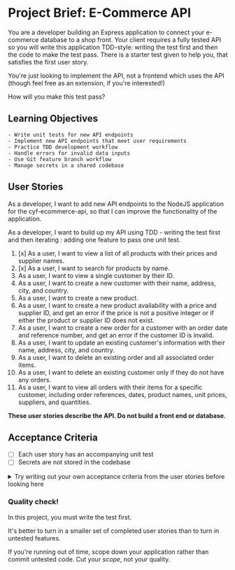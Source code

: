# Project Brief: E-Commerce API

You are a developer building an Express application to connect your e-commerce database to a shop front. Your client requires a fully tested API so you will write this application TDD-style: writing the test first and then the code to make the test pass. There is a starter test given to help you, that satisfies the first user story.

You're just looking to implement the API, not a frontend which uses the API (though feel free as an extension, if you're interested!)

How will you make this test pass?

## Learning Objectives
```objectives
- Write unit tests for new API endpoints
- Implement new API endpoints that meet user requirements
- Practice TDD development workflow
- Handle errors for invalid data inputs
- Use Git feature branch workflow
- Manage secrets in a shared codebase
```
## User Stories

As a developer, I want to add new API endpoints to the NodeJS application for the cyf-ecommerce-api, so that I can improve the functionality of the application.

As a developer, I want to build up my API using TDD - writing the test first and then iterating : adding one feature to pass one unit test.

1. [x] As a user, I want to view a list of all products with their prices and supplier names.
1. [x] As a user, I want to search for products by name.
1. As a user, I want to view a single customer by their ID.
1. As a user, I want to create a new customer with their name, address, city, and country.
1. As a user, I want to create a new product.
1. As a user, I want to create a new product availability with a price and supplier ID, and get an error if the price is not a positive integer or if either the product or supplier ID does not exist.
1. As a user, I want to create a new order for a customer with an order date and reference number, and get an error if the customer ID is invalid.
1. As a user, I want to update an existing customer's information with their name, address, city, and country.
1. As a user, I want to delete an existing order and all associated order items.
1. As a user, I want to delete an existing customer only if they do not have any orders.
1. As a user, I want to view all orders with their items for a specific customer, including order references, dates, product names, unit prices, suppliers, and quantities.

**These user stories describe the API. Do not build a front end or database.**

## Acceptance Criteria

- [ ] Each user story has an accompanying unit test
- [ ] Secrets are not stored in the codebase

<details>
<summary>Try writing out your own acceptance criteria from the user stories before looking here</summary>

- [ ] Endpoint `/products` should return a list of all product names with their prices and supplier names.
- [ ] Endpoint `/products` should filter the list of products by name using a query parameter, even if the parameter is not used.
- [ ] Endpoint `/customers/:customerId` should load a single customer by their ID.
- [ ] Endpoint `/customers` should create a new customer with name, address, city, and country.
- [ ] Endpoint `/products` should create a new product.
- [ ] Endpoint `/availability` should create a new product availability with a price and supplier ID. An error should be returned if the price is not a positive integer or if either the product or supplier IDs don't exist in the database.
- [ ] Endpoint `/customers/:customerId/orders` should create a new order for a customer, including an order date and order reference. An error should be returned if the customer ID doesn't correspond to an existing customer.
- [ ] Endpoint `/customers/:customerId` should update an existing customer's information.
- [ ] Endpoint `/orders/:orderId` should delete an existing order and all associated order items.
- [ ] Endpoint `/customers/:customerId` should delete an existing customer only if the customer doesn't have any orders.
- [ ] Endpoint `/customers/:customerId/orders` should load all the orders along with the items in the orders of a specific customer. The information returned should include order references, order dates, product names, unit prices, suppliers, and quantities.
</details>

### Quality check!

In this project, you must write the test first.

It's better to turn in a smaller set of completed user stories than to turn in untested features.

If you're running out of time, scope down your application rather than commit untested code. Cut your _scope_, not your quality.

